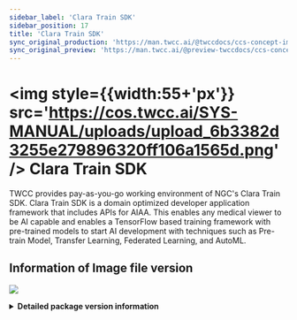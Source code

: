 ```yaml
---
sidebar_label: 'Clara Train SDK'
sidebar_position: 17
title: 'Clara Train SDK'
sync_original_production: 'https://man.twcc.ai/@twccdocs/ccs-concept-image-clara-zh'
sync_original_preview: 'https://man.twcc.ai/@preview-twccdocs/ccs-concept-image-clara-zh'
---
```



# <img style={{width:55+'px'}} src='https://cos.twcc.ai/SYS-MANUAL/uploads/upload_6b3382d3255e279896320ff106a1565d.png' /> Clara Train SDK

TWCC provides pay-as-you-go working environment of NGC's Clara Train SDK. Clara Train SDK is a domain optimized developer application framework that includes APIs for AIAA. This enables any medical viewer to be AI capable and enables a TensorFlow based training framework with pre-trained models to start AI development with techniques such as Pre-train Model, Transfer Learning, Federated Learning, and AutoML.

## <i class="fa fa-sticky-note" aria-hidden="true"></i> <span class="ccsimglist">Information of Image file version</span> 

![](https://cos.twcc.ai/SYS-MANUAL/uploads/upload_88db536e418383826d7b899669980e97.png)



<details class="docspoiler">

<summary><b>Detailed package version information</b></summary>

- [clara-train-sdk-v3.1](https://ngc.nvidia.com/catalog/containers/nvidia:clara-train-sdk)


</details>